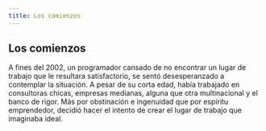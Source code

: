 ```yaml
---
title: Los comienzos
---
```

## Los comienzos
A fines del 2002, un programador cansado de no encontrar un lugar de trabajo que le resultara satisfactorio, se sentó desesperanzado a contemplar la situación. A pesar de su corta edad, había trabajado en consultoras chicas, empresas medianas, alguna que otra multinacional y el banco de rigor. Más por obstinación e ingenuidad que por espíritu emprendedor, decidió hacer el intento de crear el lugar de trabajo que imaginaba ideal.